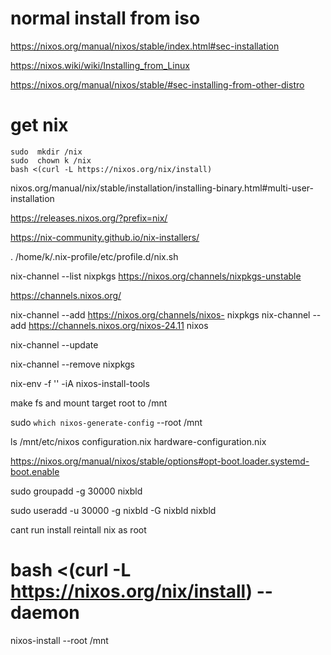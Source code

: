 
# normal install from iso

https://nixos.org/manual/nixos/stable/index.html#sec-installation

https://nixos.wiki/wiki/Installing_from_Linux

https://nixos.org/manual/nixos/stable/#sec-installing-from-other-distro


# get nix 
```
sudo  mkdir /nix
sudo  chown k /nix
bash <(curl -L https://nixos.org/nix/install) 
```


nixos.org/manual/nix/stable/installation/installing-binary.html#multi-user-installation

https://releases.nixos.org/?prefix=nix/


https://nix-community.github.io/nix-installers/


  . /home/k/.nix-profile/etc/profile.d/nix.sh


nix-channel --list
nixpkgs https://nixos.org/channels/nixpkgs-unstable

https://channels.nixos.org/

nix-channel --add https://nixos.org/channels/nixos-<version> nixpkgs
nix-channel --add https://channels.nixos.org/nixos-24.11 nixos

nix-channel --update

nix-channel --remove nixpkgs


 nix-env -f '<nixos>' -iA nixos-install-tools


 make fs and mount target root to /mnt

  sudo `which nixos-generate-config` --root /mnt

ls /mnt/etc/nixos
configuration.nix  hardware-configuration.nix



https://nixos.org/manual/nixos/stable/options#opt-boot.loader.systemd-boot.enable


sudo groupadd -g 30000 nixbld

sudo useradd -u 30000 -g nixbld -G nixbld nixbld

cant run install reintall nix as root 

# bash <(curl -L https://nixos.org/nix/install) --daemon

nixos-install --root /mnt



  

